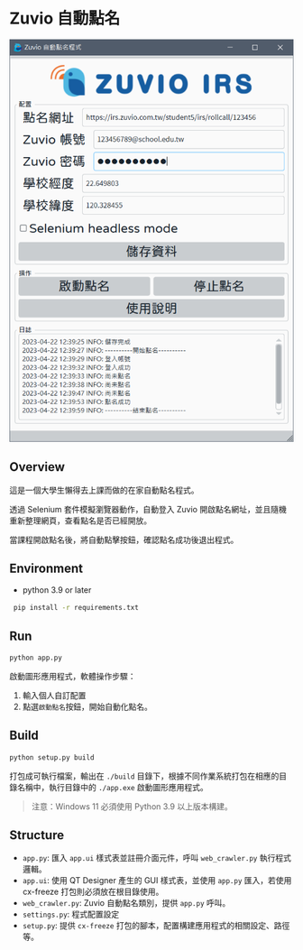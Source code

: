 # Zuvio 自動點名

![overview](static/overview.png)

## Overview

這是一個大學生懶得去上課而做的在家自動點名程式。

透過 Selenium 套件模擬瀏覽器動作，自動登入 Zuvio 開啟點名網址，並且隨機重新整理網頁，查看點名是否已經開放。

當課程開啟點名後，將自動點擊按鈕，確認點名成功後退出程式。

## Environment

- python 3.9 or later

```bash
 pip install -r requirements.txt
 ```

## Run

 ```bash
 python app.py
 ```

啟動圖形應用程式，軟體操作步驟：

1. 輸入個人自訂配置
2. 點選`啟動點名`按鈕，開始自動化點名。

## Build

```bash
python setup.py build
```

打包成可執行檔案，輸出在 `./build` 目錄下，根據不同作業系統打包在相應的目錄名稱中，執行目錄中的 `./app.exe` 啟動圖形應用程式。

> 注意：Windows 11 必須使用 Python 3.9 以上版本構建。

## Structure

- `app.py`: 匯入 `app.ui` 樣式表並註冊介面元件，呼叫 `web_crawler.py` 執行程式邏輯。
- `app.ui`: 使用 QT Designer 產生的 GUI 樣式表，並使用 `app.py` 匯入，若使用 cx-freeze 打包則必須放在根目錄使用。
- `web_crawler.py`: Zuvio 自動點名類別，提供 `app.py` 呼叫。
- `settings.py`: 程式配置設定
- `setup.py`: 提供 `cx-freeze` 打包的腳本，配置構建應用程式的相關設定、路徑等。